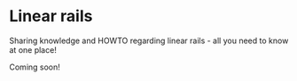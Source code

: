 # Linear rails
Sharing knowledge and HOWTO regarding linear rails - all you need to know at one place!

Coming soon!
